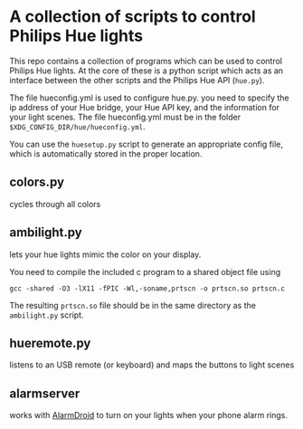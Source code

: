 # A collection of scripts to control Philips Hue lights

This repo contains a collection of programs which can be used to control
Philips Hue lights. At the core of these is a python script which acts as an
interface between the other scripts and the Philips Hue API (`hue.py`).

The file hueconfig.yml is used to configure hue.py. you need to specify the ip
address of your Hue bridge, your Hue API key, and the information for your
light scenes. The file hueconfig.yml must be in the folder
`$XDG_CONFIG_DIR/hue/hueconfig.yml`.

You can use the `huesetup.py` script to generate an appropriate config file,
which is automatically stored in the proper location.

## colors.py

cycles through all colors


## ambilight.py

lets your hue lights mimic the color on your display.

You need to compile the included c program to a shared object file using

    gcc -shared -O3 -lX11 -fPIC -Wl,-soname,prtscn -o prtscn.so prtscn.c

The resulting `prtscn.so` file should be in the same directory as the `ambilight.py` script.

## hueremote.py

listens to an USB remote (or keyboard) and maps the buttons to light scenes

## alarmserver

works with [AlarmDroid](https://github.com/Jereviendrai/alarmdroid) to turn on your lights when your phone alarm rings.
